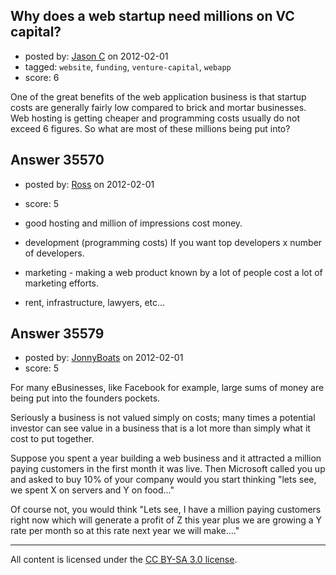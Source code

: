 ## Why does a web startup need millions on VC capital?

- posted by: [Jason C](https://stackexchange.com/users/-1/15713-jason-c) on 2012-02-01
- tagged: `website`, `funding`, `venture-capital`, `webapp`
- score: 6

One of the great benefits of the web application business is that startup costs are generally fairly low compared to brick and mortar businesses. Web hosting is getting cheaper and programming costs usually do not exceed 6 figures. So what are most of these millions being put into?


## Answer 35570

- posted by: [Ross](https://stackexchange.com/users/-1/1390-ross) on 2012-02-01
- score: 5

- good hosting and million of impressions cost money.
- development (programming costs) If you want top developers x number of developers.
- marketing - making a web product known by a lot of people cost a lot of marketing efforts.
- rent, infrastructure, lawyers, etc...


## Answer 35579

- posted by: [JonnyBoats](https://stackexchange.com/users/-1/3100-jonnyboats) on 2012-02-01
- score: 5

For many eBusinesses, like Facebook for example, large sums of money are being put into the founders pockets.

Seriously a business is not valued simply on costs; many times a potential investor can see value in a business that is a lot more than simply what it cost to put together.

Suppose you spent a year building a web business and it attracted a million paying customers in the first month it was live. Then Microsoft called you up and asked to buy 10% of your company would you start thinking "lets see, we spent X on servers and Y on food..."

Of course not, you would think "Lets see, I have a million paying customers right now which will generate a profit of Z this year plus we are growing a Y rate per month so at this rate next year we will make...."



---

All content is licensed under the [CC BY-SA 3.0 license](https://creativecommons.org/licenses/by-sa/3.0/).

